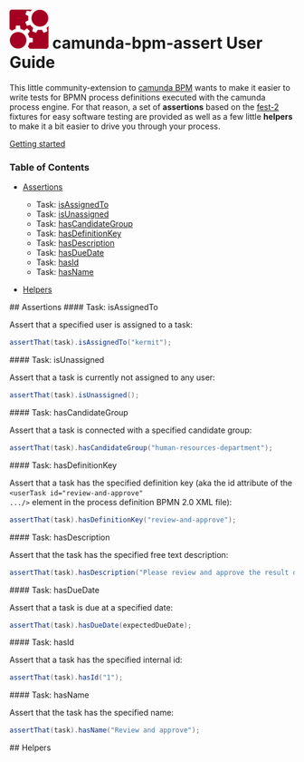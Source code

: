 # ![camunda logo](./src/main/resources/images/camunda.png)&nbsp;camunda-bpm-assert User Guide

This little community-extension to [camunda BPM](http://camunda.org) wants to make it easier to write tests for BPMN process definitions executed with the camunda process engine. 
For that reason, a set of **assertions** based on the [fest-2](https://github.com/alexruiz/fest-assert-2.x/wiki) fixtures for easy software testing are provided as well as a few little **helpers** to make it a bit easier to drive you through your process.

[Getting started](../README.md/getting-started)

### Table of Contents

 * [Assertions](#assertions)
   * Task: [isAssignedTo](#task-isAssignedTo)
   * Task: [isUnassigned](#task-isUnassigned)
   * Task: [hasCandidateGroup](#task-hasCandidateGroup)
   * Task: [hasDefinitionKey](#task-hasDefinitionKey)
   * Task: [hasDescription](#task-hasDescription)
   * Task: [hasDueDate](#task-hasDueDate)
   * Task: [hasId](#task-hasId)
   * Task: [hasName](#task-hasName)
 
 * [Helpers](#helpers)  

<a name="assertions"/>
## Assertions

<a name="task-isAssignedTo"/>
#### Task: isAssignedTo

Assert that a specified user is assigned to a task:

```java
assertThat(task).isAssignedTo("kermit");
```

<a name="task-isUnassigned"/>
#### Task: isUnassigned

Assert that a task is currently not assigned to any user:

```java
assertThat(task).isUnassigned();
```

<a name="task-hasCandidateGroup"/>
#### Task: hasCandidateGroup

Assert that a task is connected with a specified candidate group:

```java
assertThat(task).hasCandidateGroup("human-resources-department");
```

<a name="task-hasDefinitionKey"/>
#### Task: hasDefinitionKey

Assert that a task has the specified definition key (aka the id attribute of the <code>&lt;userTask id="review-and-approve" .../&gt;</code> element in the process definition BPMN 2.0 XML file):

```java
assertThat(task).hasDefinitionKey("review-and-approve");
```

<a name="task-hasDescription"/>
#### Task: hasDescription

Assert that the task has the specified free text description:

```java
assertThat(task).hasDescription("Please review and approve the result document.");
```

<a name="task-hasDueDate"/>
#### Task: hasDueDate

Assert that a task is due at a specified date:

```java
assertThat(task).hasDueDate(expectedDueDate);
```

<a name="task-hasId"/>
#### Task: hasId

Assert that a task has the specified internal id:

```java
assertThat(task).hasId("1");
```

<a name="task-hasName"/>
#### Task: hasName

Assert that the task has the specified name:

```java
assertThat(task).hasName("Review and approve");
```

<a name="helpers"/>
## Helpers

